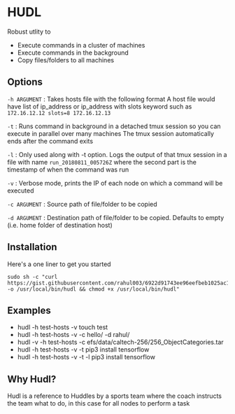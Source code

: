 # HUDL
Robust utlity to
- Execute commands in a cluster of machines
- Execute commands in the background
- Copy files/folders to all machines

## Options
`-h ARGUMENT` : Takes hosts file with the following format
A host file would have list of ip_address or ip_address with slots keyword
such as ```172.16.12.12 slots=8
     172.16.12.13```

`-t` : Runs command in background in a detached tmux session so you can execute in parallel over many machines
The tmux session automatically ends after the command exits

`-l` : Only used along with -t option. Logs the output of that tmux session 
in a file with name `run_20180811_005726Z` 
where the second part is the timestamp of when the command was run

`-v` : Verbose mode, prints the IP of each node on which a command will be executed

`-c ARGUMENT` : Source path of file/folder to be copied

`-d ARGUMENT` : Destination path of file/folder to be copied. 
Defaults to empty (i.e. home folder of destination host)

## Installation

Here's a one liner to get you started

```
sudo sh -c "curl https://gist.githubusercontent.com/rahul003/6922d91743ee96eefbeb1025ac1d1141/raw/899ff6156de3dba0c47c7b4fd91e6639610759d7/run_clust.sh -o /usr/local/bin/hudl && chmod +x /usr/local/bin/hudl"
```
## Examples
* hudl -h test-hosts -v touch test
* hudl -h test-hosts -v -c hello/ -d rahul/
* hudl -v -h test-hosts -c efs/data/caltech-256/256_ObjectCategories.tar
* hudl -h test-hosts -v -t pip3 install tensorflow
* hudl -h test-hosts -v -t -l pip3 install tensorflow

## Why Hudl?
Hudl is a reference to Huddles by a sports team where the coach instructs the team what to do, in this case for all nodes to perform a task